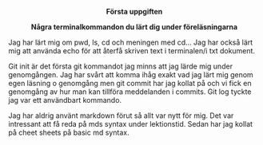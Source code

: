 **<p style="text-align: center;">Första uppgiften </P>**
**<p style="text-align: center;">Några terminalkommandon du lärt dig under föreläsningarna</p>**
Jag har lärt mig om pwd, ls, cd och meningen med cd... Jag har också lärt mig att använda echo för att återfå skriven text 
i terminalen/i txt dokument. 

Git init är det första git kommandot jag minns att jag lärde mig under genomgången. Jag har svårt att komma ihåg
exakt vad jag lärt mig genom egen läsning o genomgång men git commit har jag kollat på och vi fick en genomgång av
hur man kan tillföra meddelanden i commits. Git log tyckte jag var ett användbart kommando. 

Jag har aldrig använt markdown förut så allt var nytt för mig. Det var intressant att få reda på mds syntax
under lektionstid. Sedan har jag kollat på cheet sheets på basic md syntax.
